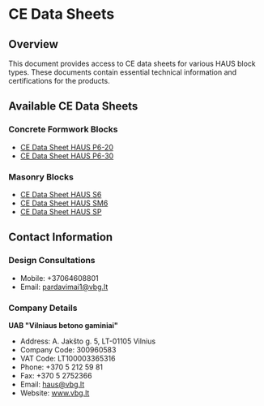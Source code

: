 # CE Data Sheets

## Overview
This document provides access to CE data sheets for various HAUS block types. These documents contain essential technical information and certifications for the products.

## Available CE Data Sheets

### Concrete Formwork Blocks
- [CE Data Sheet HAUS P6-20](https://www.vbg.lt/upload/projektuotojams/ce/CE%20duomenu%20lapas%20HAUS%20P6-20.pdf)
- [CE Data Sheet HAUS P6-30](https://www.vbg.lt/upload/projektuotojams/ce/CE%20duomenu%20lapas%20HAUS%20P6-30.pdf)

### Masonry Blocks
- [CE Data Sheet HAUS S6](https://www.vbg.lt/upload/projektuotojams/ce/CE%20duomenu%20lapas%20HAUS%20S6.pdf)
- [CE Data Sheet HAUS SM6](https://www.vbg.lt/upload/projektuotojams/ce/CE%20duomenu%20lapas%20HAUS%20SM6.pdf)
- [CE Data Sheet HAUS SP](https://www.vbg.lt/upload/projektuotojams/ce/CE%20duomenu%20lapas%20HAUS%20SP.pdf)

## Contact Information
### Design Consultations
- Mobile: +37064608801
- Email: pardavimai1@vbg.lt

### Company Details
**UAB "Vilniaus betono gaminiai"**
- Address: A. Jakšto g. 5, LT-01105 Vilnius
- Company Code: 300960583
- VAT Code: LT100003365316
- Phone: +370 5 212 59 81
- Fax: +370 5 2752366
- Email: haus@vbg.lt
- Website: www.vbg.lt
